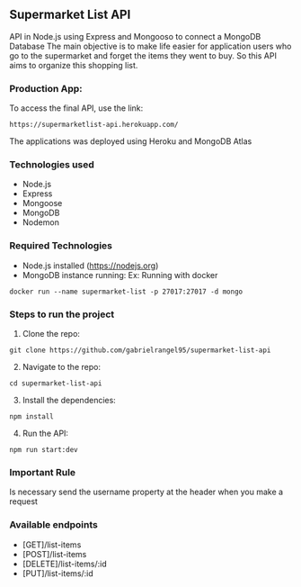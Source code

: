 ## Supermarket List API

API in Node.js using Express and Mongooso to connect a MongoDB Database
The main objective is to make life easier for application users who go to the supermarket and forget the items they went to buy.
So this API aims to organize this shopping list.

### Production App:

To access the final API, use the link:

```
https://supermarketlist-api.herokuapp.com/
```

The applications was deployed using Heroku and MongoDB Atlas

### Technologies used

- Node.js
- Express
- Mongoose
- MongoDB
- Nodemon

### Required Technologies

- Node.js installed (https://nodejs.org)
- MongoDB instance running:
  Ex: Running with docker

```
docker run --name supermarket-list -p 27017:27017 -d mongo
```

### Steps to run the project

1. Clone the repo:

```
git clone https://github.com/gabrielrangel95/supermarket-list-api
```

2. Navigate to the repo:

```
cd supermarket-list-api
```

3. Install the dependencies:

```
npm install
```

4. Run the API:

```
npm run start:dev
```

### Important Rule

Is necessary send the username property at the header when you make a request

### Available endpoints

- [GET]/list-items
- [POST]/list-items
- [DELETE]/list-items/:id
- [PUT]/list-items/:id
